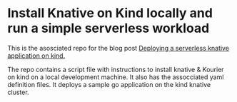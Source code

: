 # Install Knative on Kind locally and run a simple serverless workload 

This is the asosciated repo for the blog post [Deploying a serverless knative application on kind.](https://pradeepl.com/blog/kubernetes/deploying-a-serverless-knative-application-on-kind/)

The repo contains a script file with instructions to install knative & Kourier on kind on a local development machine. It also has the assocciated yaml definition files. It deploys a sample go application on the kind knative cluster. 
